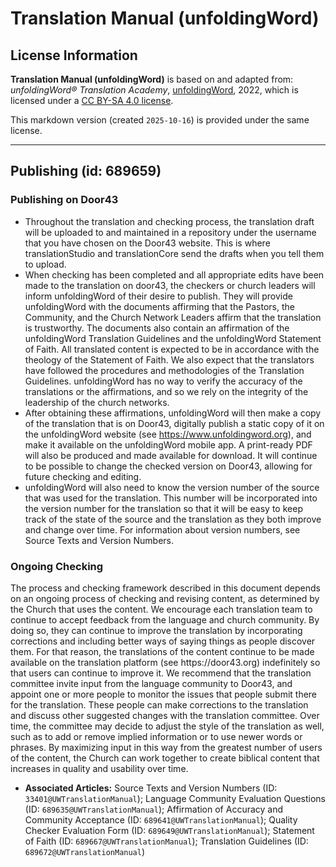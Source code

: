 # Translation Manual (unfoldingWord)

## License Information

**Translation Manual (unfoldingWord)** is based on and adapted from: _unfoldingWord® Translation Academy_, [unfoldingWord](https://unfoldingword.org/utw), 2022, which is licensed under a [CC BY-SA 4.0 license](https://creativecommons.org/licenses/by-sa/4.0/legalcode.en).

This markdown version (created `2025-10-16`) is provided under the same license.



--------------------------------

## Publishing (id: 689659)

### Publishing on Door43

* Throughout the translation and checking process, the translation draft will be uploaded to and maintained in a repository under the username that you have chosen on the Door43 website. This is where translationStudio and translationCore send the drafts when you tell them to upload.
* When checking has been completed and all appropriate edits have been made to the translation on door43, the checkers or church leaders will inform unfoldingWord of their desire to publish. They will provide unfoldingWord with the documents affirming that the Pastors, the Community, and the Church Network Leaders affirm that the translation is trustworthy. The documents also contain an affirmation of the unfoldingWord Translation Guidelines and the unfoldingWord Statement of Faith. All translated content is expected to be in accordance with the theology of the Statement of Faith. We also expect that the translators have followed the procedures and methodologies of the Translation Guidelines. unfoldingWord has no way to verify the accuracy of the translations or the affirmations, and so we rely on the integrity of the leadership of the church networks.
* After obtaining these affirmations, unfoldingWord will then make a copy of the translation that is on Door43, digitally publish a static copy of it on the unfoldingWord website (see https://www.unfoldingword.org), and make it available on the unfoldingWord mobile app. A print\-ready PDF will also be produced and made available for download. It will continue to be possible to change the checked version on Door43, allowing for future checking and editing.
* unfoldingWord will also need to know the version number of the source that was used for the translation. This number will be incorporated into the version number for the translation so that it will be easy to keep track of the state of the source and the translation as they both improve and change over time. For information about version numbers, see Source Texts and Version Numbers.

### Ongoing Checking

The process and checking framework described in this document depends on an ongoing process of checking and revising content, as determined by the Church that uses the content. We encourage each translation team to continue to accept feedback from the language and church community. By doing so, they can continue to improve the translation by incorporating corrections and including better ways of saying things as people discover them. For that reason, the translations of the content continue to be made available on the translation platform (see https://door43\.org) indefinitely so that users can continue to improve it. We recommend that the translation committee invite input from the language community to Door43, and appoint one or more people to monitor the issues that people submit there for the translation. These people can make corrections to the translation and discuss other suggested changes with the translation committee. Over time, the committee may decide to adjust the style of the translation as well, such as to add or remove implied information or to use newer words or phrases. By maximizing input in this way from the greatest number of users of the content, the Church can work together to create biblical content that increases in quality and usability over time.

* **Associated Articles:** Source Texts and Version Numbers (ID: `33401@UWTranslationManual`); Language Community Evaluation Questions (ID: `689635@UWTranslationManual`); Affirmation of Accuracy and Community Acceptance (ID: `689641@UWTranslationManual`); Quality Checker Evaluation Form (ID: `689649@UWTranslationManual`); Statement of Faith (ID: `689667@UWTranslationManual`); Translation Guidelines (ID: `689672@UWTranslationManual`)

